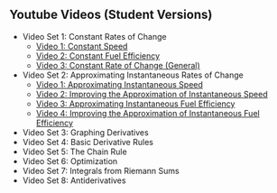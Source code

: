 ## Youtube Videos (Student Versions)
  - Video Set 1: Constant Rates of Change
    - [Video 1: Constant Speed](https://youtu.be/2WMTfhhgVyM)
    - [Video 2: Constant Fuel Efficiency](https://youtu.be/nAsB_lLY8Jw)
    - [Video 3: Constant Rate of Change (General)](https://youtu.be/8A6wMrvauRA)
  - Video Set 2: Approximating Instantaneous Rates of Change
    - [Video 1: Approximating Instantaneous Speed](https://youtu.be/VyoM3PAP9No)
    - [Video 2: Improving the Approximation of Instantaneous Speed](https://youtu.be/llFreYa35wY)
    - [Video 3: Approximating Instantaneous Fuel Efficiency](https://youtu.be/TSF2wWIjFvA)
    - [Video 4: Improving the Approximation of Instantaneous Fuel Efficiency](https://youtu.be/Y_sodV953fE)
  - Video Set 3: Graphing Derivatives
  - Video Set 4: Basic Derivative Rules
  - Video Set 5: The Chain Rule
  - Video Set 6: Optimization
  - Video Set 7: Integrals from Riemann Sums
  - Video Set 8: Antiderivatives